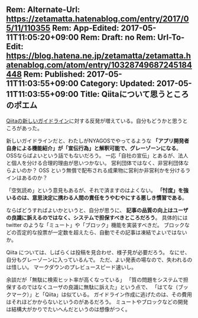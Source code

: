 Rem: Alternate-Url: https://zetamatta.hatenablog.com/entry/2017/05/11/110355
Rem: App-Edited: 2017-05-11T11:05:20+09:00
Rem: Draft: no
Rem: Url-To-Edit: https://blog.hatena.ne.jp/zetamatta/zetamatta.hatenablog.com/atom/entry/10328749687245184448
Rem: Published: 2017-05-11T11:03:55+09:00
Category:
Updated: 2017-05-11T11:03:55+09:00
Title: Qiitaについて思うところのポエム
---
[Qiitaの新しいガイドライン](http://blog.qiita.com/post/160423117339/communityguideline)に対する反発が増えている。自分もどうかと思うところがあった。

新しいガイドラインだと、わたしがNYAGOSでやってるような
**「アプリ開発者自身による機能紹介」が「宣伝行為」と解釈可能で、グレーゾーンになる**。
OSSならばよいという話でもないだろう。
一応「自社の宣伝」とあるが、法人と個人を分ける合理的理由が思いつかない。
営利団体ではなく、非営利団体ならよいのか？
OSS という無償で配布される成果物に営利か非営利かを分けるラインはあるのか？ 

「空気読め」という意見もあるが、それで済ますのはよくない。
**「忖度」を強いるのは、意思決定に携わる人間の責任をうやむやにする悪しき慣習である**。

ならばどうすればよいかというと、自分が思うに、
**記事の品質の向上はユーザの良識に訴えるのではなく、システムで担保すべきところだろう**。
具体的には twitter のような「ミュート」や「ブロック」機能を実装すべきだ。
ブロックなどの否定的な投票が一定数を超えたら、自動でその記事は凍結でよいではないか。

Qiita については、しばらくは投稿を見合わせ、様子見が必要だろう。
なにせ、自分もグレーゾーンに入っているんで。
ただ、よい発表の場なので、失われるのは惜しい。
マークダウンのプレビュースピード速いし。

余談だが「無駄に検索ヒット率が高くなっている」
「質の問題をシステムで担保するのではなくユーザの良識に無駄に訴えた」という点で、
「はてな（ブックマーク）」と「Qiita」は似ている。
ガイドライン作成に逃げたのは、その費用はそれほどかからないというのがあるだろう。
ミュートやブロックなどの開発は結構大がかりでたいへんだというのは想像がつく。